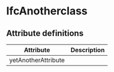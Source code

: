 IfcAnotherclass
===============
Attribute definitions
---------------------
| Attribute           | Description   |
|---------------------|---------------|
| yetAnotherAttribute |               |

